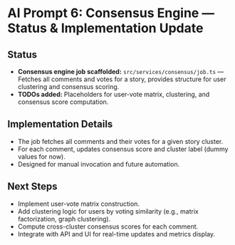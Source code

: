 # AI Prompt 6: Consensus Engine — Status & Implementation Update

## Status
- **Consensus engine job scaffolded:** `src/services/consensus/job.ts` — Fetches all comments and votes for a story, provides structure for user clustering and consensus scoring.
- **TODOs added:** Placeholders for user-vote matrix, clustering, and consensus score computation.

## Implementation Details
- The job fetches all comments and their votes for a given story cluster.
- For each comment, updates consensus score and cluster label (dummy values for now).
- Designed for manual invocation and future automation.

## Next Steps
- Implement user-vote matrix construction.
- Add clustering logic for users by voting similarity (e.g., matrix factorization, graph clustering).
- Compute cross-cluster consensus scores for each comment.
- Integrate with API and UI for real-time updates and metrics display. 
